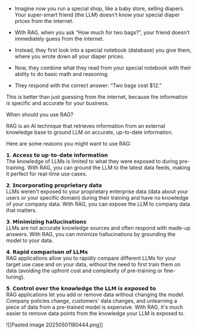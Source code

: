 - Imagine now you run a special shop, like a baby store, selling diapers. Your super-smart friend (the LLM) doesn’t know your special diaper prices from the internet.
    
- With RAG, when you ask “How much for two bags?”, your friend doesn’t immediately guess from the internet.
    
- Instead, they first look into a special notebook (database) you give them, where you wrote down all your diaper prices.
    
- Now, they combine what they read from your special notebook with their ability to do basic math and reasoning.
    
- They respond with the correct answer: “Two bags cost $12.”
    

This is better than just guessing from the internet, because the information is specific and accurate for your business.


When should you use RAG?  
  
RAG is an AI technique that retrieves information from an external knowledge base to ground LLM on accurate, up-to-date information.  
  
Here are some reasons you might want to use RAG:  
  
𝟭. 𝗔𝗰𝗰𝗲𝘀𝘀 𝘁𝗼 𝘂𝗽-𝘁𝗼-𝗱𝗮𝘁𝗲 𝗶𝗻𝗳𝗼𝗿𝗺𝗮𝘁𝗶𝗼𝗻  
The knowledge of LLMs is limited to what they were exposed to during pre-training. With RAG, you can ground the LLM to the latest data feeds, making it perfect for real-time use cases.  
  
𝟮. 𝗜𝗻𝗰𝗼𝗿𝗽𝗼𝗿𝗮𝘁𝗶𝗻𝗴 𝗽𝗿𝗼𝗽𝗿𝗶𝗲𝘁𝗮𝗿𝘆 𝗱𝗮𝘁𝗮  
LLMs weren't exposed to your proprietary enterprise data (data about your users or your specific domain) during their training and have no knowledge of your company data. With RAG, you can expose the LLM to company data that matters.  
  
𝟯. 𝗠𝗶𝗻𝗶𝗺𝗶𝘇𝗶𝗻𝗴 𝗵𝗮𝗹𝗹𝘂𝗰𝗶𝗻𝗮𝘁𝗶𝗼𝗻𝘀  
LLMs are not accurate knowledge sources and often respond with made-up answers. With RAG, you can minimize hallucinations by grounding the model to your data.  
  
𝟰. 𝗥𝗮𝗽𝗶𝗱 𝗰𝗼𝗺𝗽𝗮𝗿𝗶𝘀𝗼𝗻 𝗼𝗳 𝗟𝗟𝗠𝘀  
RAG applications allow you to rapidly compare different LLMs for your target use case and on your data, without the need to first train them on data (avoiding the upfront cost and complexity of pre-training or fine-tuning).  
  
𝟱. 𝗖𝗼𝗻𝘁𝗿𝗼𝗹 𝗼𝘃𝗲𝗿 𝘁𝗵𝗲 𝗸𝗻𝗼𝘄𝗹𝗲𝗱𝗴𝗲 𝘁𝗵𝗲 𝗟𝗟𝗠 𝗶𝘀 𝗲𝘅𝗽𝗼𝘀𝗲𝗱 𝘁𝗼  
RAG applications let you add or remove data without changing the model. Company policies change, customers' data changes, and unlearning a piece of data from a pre-trained model is expensive. With RAG, it's much easier to remove data points from the knowledge your LLM is exposed to.  

![[Pasted image 20250501180444.png]]